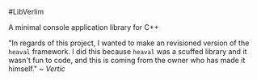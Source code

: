 #LibVerlim 

A minimal console application library for C++

"In regards of this project, I wanted to make an revisioned version of the `heaval` framework. I did this because `heaval` was a scuffed library and it wasn't fun to code, and this is coming from the owner who has made it himself." ~ *Vertic*

